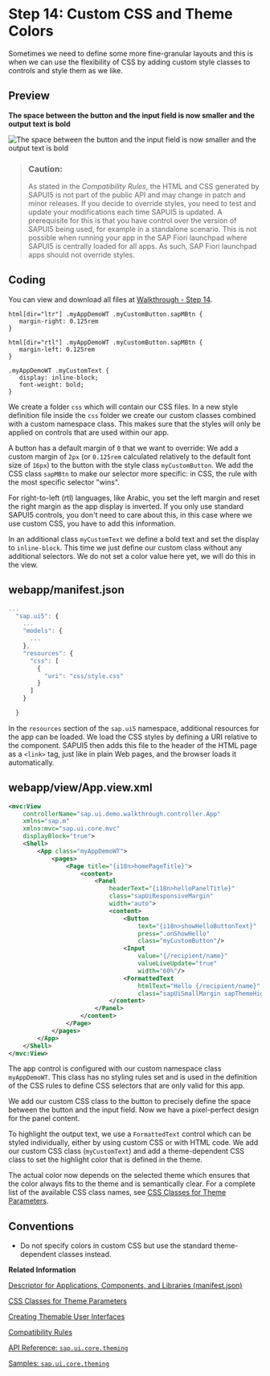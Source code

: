 <!-- loio723f4b2334e344c08269159797f6f796 -->

# Step 14: Custom CSS and Theme Colors

Sometimes we need to define some more fine-granular layouts and this is when we can use the flexibility of CSS by adding custom style classes to controls and style them as we like.



## Preview

   
  
**The space between the button and the input field is now smaller and the output text is bold**

 ![](images/SAPUI5_Walkthrough_Step_14_15_dc7fa70.png "The space between the button and the input field is now smaller and the
					output text is bold") 

> ### Caution:  
> As stated in the *Compatibility Rules*, the HTML and CSS generated by SAPUI5 is not part of the public API and may change in patch and minor releases. If you decide to override styles, you need to test and update your modifications each time SAPUI5 is updated. A prerequisite for this is that you have control over the version of SAPUI5 being used, for example in a standalone scenario. This is not possible when running your app in the SAP Fiori launchpad where SAPUI5 is centrally loaded for all apps. As such, SAP Fiori launchpad apps should not override styles.



## Coding

You can view and download all files at [Walkthrough - Step 14](https://ui5.sap.com/#/entity/sap.m.tutorial.walkthrough/sample/sap.m.tutorial.walkthrough.14).

```
html[dir="ltr"] .myAppDemoWT .myCustomButton.sapMBtn {
   margin-right: 0.125rem
}

html[dir="rtl"] .myAppDemoWT .myCustomButton.sapMBtn {
   margin-left: 0.125rem
}

.myAppDemoWT .myCustomText {
   display: inline-block;
   font-weight: bold;
}

```

We create a folder `css` which will contain our CSS files. In a new style definition file inside the `css` folder we create our custom classes combined with a custom namespace class. This makes sure that the styles will only be applied on controls that are used within our app.

A button has a default margin of `0` that we want to override: We add a custom margin of `2px` \(or `0.125rem` calculated relatively to the default font size of `16px`\) to the button with the style class `myCustomButton`. We add the CSS class `sapMBtn` to make our selector more specific: in CSS, the rule with the most specific selector "wins".

For right-to-left \(rtl\) languages, like Arabic, you set the left margin and reset the right margin as the app display is inverted. If you only use standard SAPUI5 controls, you don't need to care about this, in this case where we use custom CSS, you have to add this information.

In an additional class `myCustomText` we define a bold text and set the display to `inline-block`. This time we just define our custom class without any additional selectors. We do not set a color value here yet, we will do this in the view.



## webapp/manifest.json

```js
...
  "sap.ui5": {
	...	
	"models": {
	  ...
	},
	"resources": {
	  "css": [
		{
		  "uri": "css/style.css"
		}
	  ]
	}

  }
```

In the `resources` section of the `sap.ui5` namespace, additional resources for the app can be loaded. We load the CSS styles by defining a URI relative to the component. SAPUI5 then adds this file to the header of the HTML page as a `<link>` tag, just like in plain Web pages, and the browser loads it automatically.



## webapp/view/App.view.xml

```xml
<mvc:View
	controllerName="sap.ui.demo.walkthrough.controller.App"
	xmlns="sap.m"
	xmlns:mvc="sap.ui.core.mvc"
	displayBlock="true">
	<Shell>
		<App class="myAppDemoWT">
			<pages>
				<Page title="{i18n>homePageTitle}">
					<content>
						<Panel
							headerText="{i18n>helloPanelTitle}"
							class="sapUiResponsiveMargin"
							width="auto">
							<content>
								<Button
									text="{i18n>showHelloButtonText}"
									press=".onShowHello"
									class="myCustomButton"/>
								<Input
									value="{/recipient/name}"
									valueLiveUpdate="true"
									width="60%"/>
								<FormattedText
									htmlText="Hello {/recipient/name}"
									class="sapUiSmallMargin sapThemeHighlight-asColor myCustomText"/>
							</content>
						</Panel>
					</content>
				</Page>
			</pages>
		</App>
	</Shell>
</mvc:View>

```

The app control is configured with our custom namespace class `myAppDemoWT`. This class has no styling rules set and is used in the definition of the CSS rules to define CSS selectors that are only valid for this app.

We add our custom CSS class to the button to precisely define the space between the button and the input field. Now we have a pixel-perfect design for the panel content.

To highlight the output text, we use a `FormattedText` control which can be styled individually, either by using custom CSS or with HTML code. We add our custom CSS class \(`myCustomText`\) and add a theme-dependent CSS class to set the highlight color that is defined in the theme.

The actual color now depends on the selected theme which ensures that the color always fits to the theme and is semantically clear. For a complete list of the available CSS class names, see [CSS Classes for Theme Parameters](../04_Essentials/css-classes-for-theme-parameters-ea08f53.md).



## Conventions

-   Do not specify colors in custom CSS but use the standard theme-dependent classes instead.


**Related Information**  


[Descriptor for Applications, Components, and Libraries \(manifest.json\)](../04_Essentials/descriptor-for-applications-components-and-libraries-manifest-json-be0cf40.md "The descriptor for applications, components, and libraries (in short: app descriptor) is inspired by the WebApplication Manifest concept introduced by the W3C. The descriptor provides a central, machine-readable, and easy-to-access location for storing metadata associated with an application, an application component, or a library.")

[CSS Classes for Theme Parameters](../04_Essentials/css-classes-for-theme-parameters-ea08f53.md "SAPUI5 provides a set of essential adjustable colors behind the generic predefined CSS rules that enable custom content to use the respective CSS classes for the required colors.")

[Creating Themable User Interfaces](../04_Essentials/creating-themable-user-interfaces-a2c67ac.md "There are several things you should keep in mind to ensure that an application can actually be themed.")

[Compatibility Rules](../02_Read-Me-First/compatibility-rules-91f0873.md "The following sections describe what SAP can change in major, minor, and patch releases. Always consider these rules when developing apps, features, or controls with or for SAPUI5.")

[API Reference: `sap.ui.core.theming`](https://ui5.sap.com/#/api/sap.ui.core.theming)

[Samples: `sap.ui.core.theming` ](https://ui5.sap.com/#/entity/sap.ui.core.theming)

